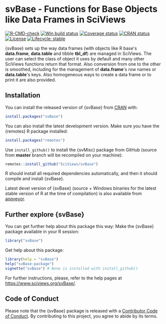 # svBase - Functions for Base Objects like Data Frames in SciViews

<!-- badges: start -->

[![R-CMD-check](https://github.com/SciViews/svBase/workflows/R-CMD-check/badge.svg)](https://github.com/SciViews/svBase/actions) [![Win build status](https://ci.appveyor.com/api/projects/status/github/SciViews/svBase?branch=main&svg=true)](https://ci.appveyor.com/project/phgrosjean/svBase) [![Coverage status](https://img.shields.io/codecov/c/github/SciViews/svBase/main.svg)](https://codecov.io/github/SciViews/svBase?branch=master) [![CRAN status](https://www.r-pkg.org/badges/version/svBase)](https://cran.r-project.org/package=svBase) [![License](https://img.shields.io/badge/license-GPL-blue.svg)](https://www.gnu.org/licenses/gpl-2.0.html) [![Lifecycle: stable](https://img.shields.io/badge/lifecycle-stable-brightgreen.svg)](https://www.tidyverse.org/lifecycle/#stable)

<!-- badges: end -->

{svBase} sets up the way data frames (with objects like R base's **data.frame**, **data.table** and tibble **tbl_df**) are managed in SciViews. The user can select the class of object it uses by default and many other SciViews functions return that format. Also conversion from one to the other is smoothed, including for the management of **data.frame**'s row names or **data.table**'s keys. Also homogeneous ways to create a data frame or to print it are also provided.

## Installation

You can install the released version of {svBase} from [CRAN](https://CRAN.R-project.org) with:

``` r
install.packages("svBase")
```

You can also install the latest development version. Make sure you have the {remotes} R package installed:

``` r
install.packages("remotes")
```

Use `install_github()` to install the {svMisc} package from GitHub (source from **master** branch will be recompiled on your machine):

``` r
remotes::install_github("SciViews/svBase")
```

R should install all required dependencies automatically, and then it should compile and install {svBase}.

Latest devel version of {svBase} (source + Windows binaries for the latest stable version of R at the time of compilation) is also available from [appveyor](https://ci.appveyor.com/project/phgrosjean/svBase/build/artifacts).

## Further explore {svBase}

You can get further help about this package this way: Make the {svBase} package available in your R session:

``` r
library("svBase")
```

Get help about this package:

``` r
library(help = "svBase")
help("svBase-package")
vignette("svBase") # None is installed with install_github()
```

For further instructions, please, refer to the help pages at <https://www.sciviews.org/svBase/>.

## Code of Conduct

Please note that the {svBase} package is released with a [Contributor Code of Conduct](https://contributor-covenant.org/version/2/0/CODE_OF_CONDUCT.html). By contributing to this project, you agree to abide by its terms.

